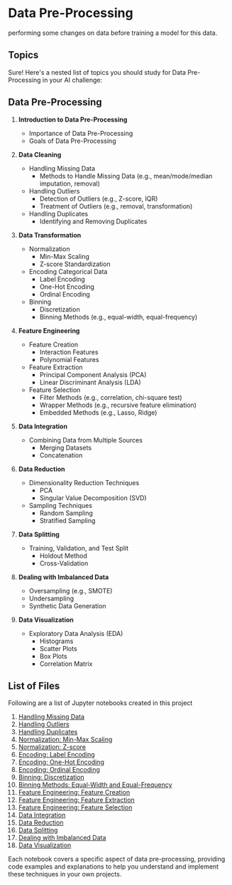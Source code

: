 # Data Pre-Processing

performing some changes on data before training a model for this data.

## Topics

Sure! Here's a nested list of topics you should study for Data Pre-Processing in your AI challenge:

## Data Pre-Processing

1. **Introduction to Data Pre-Processing**
   - Importance of Data Pre-Processing
   - Goals of Data Pre-Processing

2. **Data Cleaning**
   - Handling Missing Data
     - Methods to Handle Missing Data (e.g., mean/mode/median imputation, removal)
   - Handling Outliers
     - Detection of Outliers (e.g., Z-score, IQR)
     - Treatment of Outliers (e.g., removal, transformation)
   - Handling Duplicates
     - Identifying and Removing Duplicates

3. **Data Transformation**
   - Normalization
     - Min-Max Scaling
     - Z-score Standardization
   - Encoding Categorical Data
     - Label Encoding
     - One-Hot Encoding
     - Ordinal Encoding
   - Binning
     - Discretization
     - Binning Methods (e.g., equal-width, equal-frequency)

4. **Feature Engineering**
   - Feature Creation
     - Interaction Features
     - Polynomial Features
   - Feature Extraction
     - Principal Component Analysis (PCA)
     - Linear Discriminant Analysis (LDA)
   - Feature Selection
     - Filter Methods (e.g., correlation, chi-square test)
     - Wrapper Methods (e.g., recursive feature elimination)
     - Embedded Methods (e.g., Lasso, Ridge)

5. **Data Integration**
   - Combining Data from Multiple Sources
     - Merging Datasets
     - Concatenation

6. **Data Reduction**
   - Dimensionality Reduction Techniques
     - PCA
     - Singular Value Decomposition (SVD)
   - Sampling Techniques
     - Random Sampling
     - Stratified Sampling

7. **Data Splitting**
   - Training, Validation, and Test Split
     - Holdout Method
     - Cross-Validation

8. **Dealing with Imbalanced Data**
   - Oversampling (e.g., SMOTE)
   - Undersampling
   - Synthetic Data Generation

9. **Data Visualization**
   - Exploratory Data Analysis (EDA)
     - Histograms
     - Scatter Plots
     - Box Plots
     - Correlation Matrix


## List of Files

Following are a list of Jupyter notebooks created in this project

1. [Handling Missing Data](1-handling-missing-data.ipynb)
2. [Handling Outliers](2-handling-outliers.ipynb)
3. [Handling Duplicates](3-handling-duplicates.ipynb)
4. [Normalization: Min-Max Scaling](4-normilization-min-max.ipynb)
5. [Normalization: Z-score](5-normilization-z-score.ipynb)
6. [Encoding: Label Encoding](6-encoding-label-encoding.ipynb)
7. [Encoding: One-Hot Encoding](7-encoding-one-hot-encoding.ipynb)
8. [Encoding: Ordinal Encoding](8-encoding-ordinal-encoding.ipynb)
9. [Binning: Discretization](9-binning-discretization.ipynb)
10. [Binning Methods: Equal-Width and Equal-Frequency](10-binning-methods-equal-width--equal-frequency.ipynb)
11. [Feature Engineering: Feature Creation](11-fe-feature-creation.ipynb)
12. [Feature Engineering: Feature Extraction](12-fe-feature-extraction.ipynb)
13. [Feature Engineering: Feature Selection](13-fe-feature-selection.ipynb)
14. [Data Integration](14-data-integration.ipynb)
15. [Data Reduction](15-data-reduction.ipynb)
16. [Data Splitting](16-data-splitting.ipynb)
17. [Dealing with Imbalanced Data](17-dealing-with-imbalanced-data.ipynb)
18. [Data Visualization](18-data-visualization.ipynb)

Each notebook covers a specific aspect of data pre-processing, providing code examples and explanations to help you understand and implement these techniques in your own projects.
